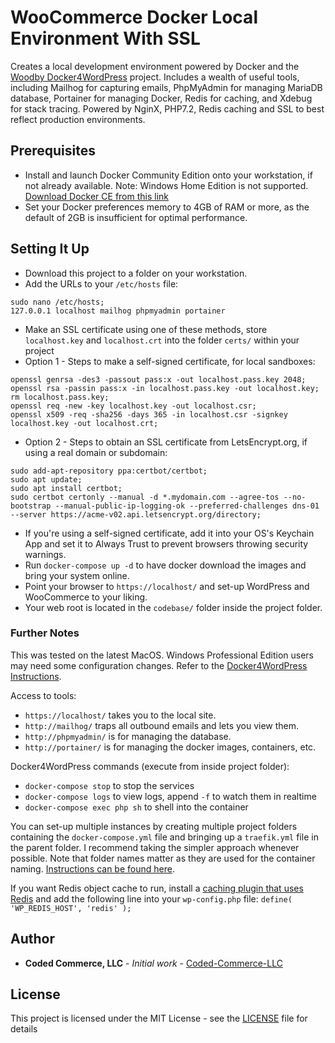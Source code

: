# WooCommerce Docker Local Environment With SSL

Creates a local development environment powered by Docker and the [Woodby Docker4WordPress](https://wodby.com/stacks/wordpress/docs/local/) project. Includes a wealth of useful tools, including Mailhog for capturing emails, PhpMyAdmin for managing MariaDB database, Portainer for managing Docker, Redis for caching, and Xdebug for stack tracing. Powered by NginX, PHP7.2, Redis caching and SSL to best reflect production environments.

## Prerequisites

* Install and launch Docker Community Edition onto your workstation, if not already available. Note: Windows Home Edition is not supported. [Download Docker CE from this link](https://store.docker.com/search?type=edition&offering=community)
* Set your Docker preferences memory to 4GB of RAM or more, as the default of 2GB is insufficient for optimal performance.

## Setting It Up

* Download this project to a folder on your workstation.
* Add the URLs to your `/etc/hosts` file:
```
sudo nano /etc/hosts;
127.0.0.1 localhost mailhog phpmyadmin portainer
```
* Make an SSL certificate using one of these methods, store `localhost.key` and `localhost.crt` into the folder `certs/` within your project
* Option 1 - Steps to make a self-signed certificate, for local sandboxes:
```
openssl genrsa -des3 -passout pass:x -out localhost.pass.key 2048;
openssl rsa -passin pass:x -in localhost.pass.key -out localhost.key;
rm localhost.pass.key;
openssl req -new -key localhost.key -out localhost.csr;
openssl x509 -req -sha256 -days 365 -in localhost.csr -signkey localhost.key -out localhost.crt;
```
* Option 2 - Steps to obtain an SSL certificate from LetsEncrypt.org, if using a real domain or subdomain:
```
sudo add-apt-repository ppa:certbot/certbot;
sudo apt update;
sudo apt install certbot;
sudo certbot certonly --manual -d *.mydomain.com --agree-tos --no-bootstrap --manual-public-ip-logging-ok --preferred-challenges dns-01 --server https://acme-v02.api.letsencrypt.org/directory;
```
* If you're using a self-signed certificate, add it into your OS's Keychain App and set it to Always Trust to prevent browsers throwing security warnings.
* Run `docker-compose up -d` to have docker download the images and bring your system online.
* Point your browser to `https://localhost/` and set-up WordPress and WooCommerce to your liking.
* Your web root is located in the `codebase/` folder inside the project folder.

### Further Notes

This was tested on the latest MacOS. Windows Professional Edition users may need some configuration changes. Refer to the [Docker4WordPress Instructions](https://wodby.com/stacks/wordpress/docs/local/multiple-projects/).

Access to tools:
* `https://localhost/` takes you to the local site.
* `http://mailhog/` traps all outbound emails and lets you view them.
* `http://phpmyadmin/` is for managing the database.
* `http://portainer/` is for managing the docker images, containers, etc.

Docker4WordPress commands (execute from inside project folder):
* `docker-compose stop` to stop the services
* `docker-compose logs` to view logs, append `-f` to watch them in realtime
* `docker-compose exec php sh` to shell into the container

You can set-up multiple instances by creating multiple project folders containing the `docker-compose.yml` file and bringing up a `traefik.yml` file in the parent folder. I recommend taking the simpler approach whenever possible. Note that folder names matter as they are used for the container naming. [Instructions can be found here](https://wodby.com/stacks/wordpress/docs/local/multiple-projects/).

If you want Redis object cache to run, install a [caching plugin that uses Redis](https://wordpress.org/plugins/redis-cache/) and add the following line into your `wp-config.php` file: `define( 'WP_REDIS_HOST', 'redis' );`

## Author

* **Coded Commerce, LLC** - *Initial work* - [Coded-Commerce-LLC](https://github.com/Coded-Commerce-LLC)

## License

This project is licensed under the MIT License - see the [LICENSE](LICENSE) file for details
